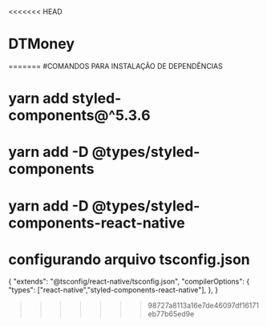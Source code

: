 <<<<<<< HEAD
# DTMoney
=======
#COMANDOS PARA INSTALAÇÃO DE DEPENDÊNCIAS
#  yarn add styled-components@^5.3.6
#  yarn add -D @types/styled-components
#  yarn add -D @types/styled-components-react-native
#  configurando arquivo tsconfig.json 

{
  "extends": "@tsconfig/react-native/tsconfig.json",
  "compilerOptions": {
    "types": ["react-native","styled-components-react-native"],
  },
}
>>>>>>> 98727a8113a16e7de46097df16171eb77b65ed9e

